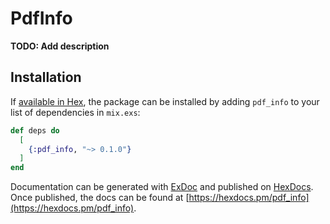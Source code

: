 # PdfInfo

**TODO: Add description**

## Installation

If [available in Hex](https://hex.pm/docs/publish), the package can be installed
by adding `pdf_info` to your list of dependencies in `mix.exs`:

```elixir
def deps do
  [
    {:pdf_info, "~> 0.1.0"}
  ]
end
```

Documentation can be generated with [ExDoc](https://github.com/elixir-lang/ex_doc)
and published on [HexDocs](https://hexdocs.pm). Once published, the docs can
be found at [https://hexdocs.pm/pdf_info](https://hexdocs.pm/pdf_info).

